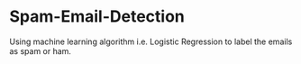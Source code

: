 # Spam-Email-Detection
Using machine learning algorithm i.e. Logistic Regression to label the emails as spam or ham.
